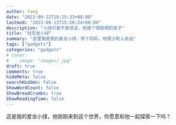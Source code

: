 ```yaml
---
author: Yang
date: "2023-09-12T18:15:33+08:00"
lastmod: "2023-09-13T15:20:24+08:00"
description: "小绿只是不爱说话，他是个很聪明的孩子"
title: "社恐龙小绿"
summary: "这里面是我的爱龙小绿，除了妈妈，他很少和人说话"
tags: ["gadgets"]
categories: "gadgets"
# cover: 
#    image: "images/.jpg"
draft: true
comments: true
hideMeta: false
searchHidden: false
ShowWordCount: false
ShowBreadCrumbs: true
ShowReadingTime: false
---
```


这是我的爱龙小绿，他刚刚来到这个世界，你愿意和他一起探索一下吗？

<div id="dinosaurdiv">
</div>

<link rel="stylesheet" href="/css/mycutedinosaur.css">
<script async src="https://unpkg.com/es-module-shims@1.8.0/dist/es-module-shims.js"></script>
<script type="importmap">
  {
    "imports": {
      "three": "https://unpkg.com/three@0.149.0/build/three.module.js",
      "three/addons/": "https://unpkg.com/three@0.149.0/examples/jsm/"
    }
  }
</script>
<script type="module" src="/js/mycutedinosaur.js"></script>
